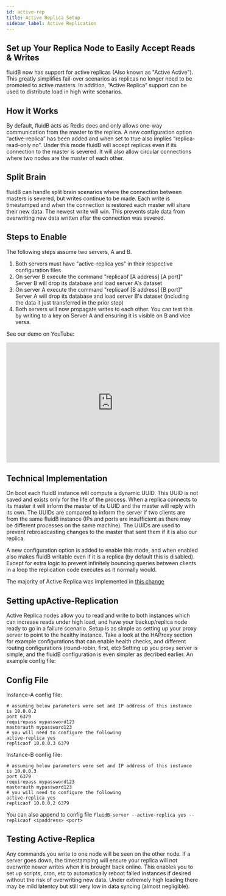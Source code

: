 ```yaml
---
id: active-rep
title: Active Replica Setup
sidebar_label: Active Replication
---
```


## Set up Your Replica Node to Easily Accept Reads & Writes

fluidB now has support for active replicas (Also known as "Active Active").  This greatly simplifies fail-over scenarios as replicas no longer need to be promoted to active masters.  In addition, “Active Replica” support can be used to distribute load in high write scenarios.

## How it Works ##

By default, fluidB acts as Redis does and only allows one-way communication from the master to the replica.  A new configuration option “active-replica” has been added and when set to true also implies “replica-read-only no”.  Under this mode fluidB will accept replicas even if its connection to the master is severed.  It will also allow circular connections where two nodes are the master of each other.

## Split Brain ##

fluidB can handle split brain scenarios where the connection between masters is severed, but writes continue to be made.  Each write is timestamped and when the connection is restored each master will share their new data.  The newest write will win.  This prevents stale data from overwriting new data written after the connection was severed.

## Steps to Enable ##

The following steps assume two servers, A and B.

1. Both servers must have "active-replica yes" in their respective configuration files
2. On server B execute the command "replicaof [A address] [A port]"
    Server B will drop its database and load server A's dataset
3. On server A execute the command "replicaof [B address] [B port]"
    Server A will drop its database and load server B's dataset (including the data it just transferred in the prior step)
4. Both servers will now propagate writes to each other.  You can test this by writing to a key on Server A and ensuring it is visible on B and vice versa.

See our demo on YouTube:

<iframe width="560" height="315" src="https://www.youtube.com/embed/2QOICUsBEls?start=12" frameborder="0" allow="accelerometer; autoplay; encrypted-media; gyroscope; picture-in-picture" allowfullscreen></iframe>

## Technical Implementation ##

On boot each fluidB instance will compute a dynamic UUID.  This UUID is not saved and exists only for the life of the process.  When a replica connects to its master it will inform the master of its UUID and the master will reply with its own.  The UUIDs are compared to inform the server if two clients are from the same fluidB instance (IPs and ports are insufficient as there may be different processes on the same machine).  The UUIDs are used to prevent rebroadcasting changes to the master that sent them if it is also our replica.

A new configuration option is added to enable this mode, and when enabled also makes fluidB writable even if it is a replica (by default this is disabled).  Except for extra logic to prevent infinitely bouncing queries between clients in a loop the replication code executes as it normally would.

The majority of Active Replica was implemented in [this change](https://github.com/JohnSully/fluidB/commit/a7aa2b074049a130761bc0a98d47130b6a0ff817)

## Setting upActive-Replication

Active Replica nodes allow you to read and write to both instances which can increase reads under high load, and have your backup/replica node ready to go in a failure scenario. Setup is as simple as setting up your proxy server to point to the healthy instance. Take a look at the HAProxy section for example configurations that can enable health checks, and different routing configurations (round-robin, first, etc)
Setting up you proxy server is simple, and the fluidB configuration is even simpler as decribed earlier. An example config file:

## Config File

Instance-A config file:

```
# assuming below parameters were set and IP address of this instance is 10.0.0.2
port 6379
requirepass mypassword123
masterauth mypassword123
# you will need to configure the following
active-replica yes
replicaof 10.0.0.3 6379
```

Instance-B config file:

```
# assuming below parameters were set and IP address of this instance is 10.0.0.3
port 6379
requirepass mypassword123
masterauth mypassword123
# you will need to configure the following
active-replica yes
replicaof 10.0.0.2 6379
```

You can also append to config file `fluidB-server --active-replica yes --replicaof <ipaddress> <port>`

## Testing Active-Replica

Any commands you write to one node will be seen on the other node. If a server goes down, the timestamping will ensure your replica will not overwrite newer writes when it is brought back online. This enables you to set up scripts, cron, etc to automatically reboot failed instances if desired without the risk of overwriting new data. Under extremely high loading there may be mild latentcy but still very low in data syncing (almost negligible). 
